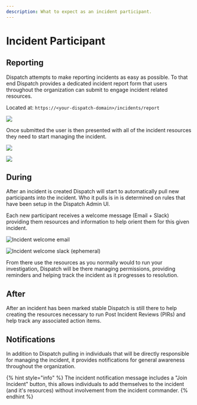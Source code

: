 ```yaml
---
description: What to expect as an incident participant.
---
```


# Incident Participant

## Reporting

Dispatch attempts to make reporting incidents as easy as possible. To that end Dispatch provides a dedicated incident report form that users throughout the organization can submit to engage incident related resources.

Located at: `https://<your-dispatch-domain>/incidents/report`

![](https://lh6.googleusercontent.com/0KWFxWj4SkYVzJw4nviJqm9cmwRZYroJgfJ79PHMDP1WDMFKVwyo9cV4V3Phd6VOub_stA2v0TBRluaN54K85xU6uOhJbe07z2R2ZCzE0JX6AZkLZ35TPjtPd0my07qx_W9LLcO6gZY)

Once submitted the user is then presented with all of the incident resources they need to start managing the incident.

![](https://lh5.googleusercontent.com/WXPlXV3DdOfDY-rL8fBMGeU6O26NauxS3XAFGrWmQvF1THDbmExNcIH_0H40U0ZjyuH_jMiNByHZukbiBbSDx7z3lachOG_X5LO2kmdS2wCMEpWIUZt5VzxnDsrIfWjlq6GYh9SB8bc)

![](https://lh3.googleusercontent.com/Q930J0ZRGeROd9g_15_mMX45CEUp60s__L3efQO2rpH3ZgFAKbmB33O1NOF6IJ3Gr9Xtz2vi1pCb9wfVCWx2pwp_i57bvdI2rsox-YGmTZWz-XsKxIBUlrAVvy3OjgwLUMSF73Jddq4)

## During

After an incident is created Dispatch will start to automatically pull new participants into the incident. Who it pulls is in is determined on rules that have been setup in the Dispatch Admin UI.

Each new participant receives a welcome message \(Email + Slack\) providing them resources and information to help orient them for this given incident.

![Incident welcome email](https://lh3.googleusercontent.com/9AhkQ-y5h-sQN0F6KLrBEE_6cGA-XN4Qu1cj4NAGNj1OOfA7p4c4z0G7BYxydz3oOYCVkqTkl_EYAeO4SOsCWkVXme5hUByCnYNDkFPQhQTkNYulc--rOQNQGD856s4uPZPYHEwvlk0)

![Incident welcome slack (ephemeral)](https://lh4.googleusercontent.com/EgiaPr7p7X-MsmhU7LCNn9BoM0qgqlj-yFBRsxHYGFY6GWSVmYkqNjDzFB-iTNpZBlaxjpVJ_R8HC5jO9gu12ehtIGfT3-7At7lQms-dppkxiFZTyOA8LUQyubCDqLAU23NYwcoQfrw)

From there use the resources as you normally would to run your investigation, Dispatch will be there managing permissions, providing reminders and helping track the incident as it progresses to resolution.

## After

After an incident has been marked stable Dispatch is still there to help creating the resources necessary to run Post Incident Reviews \(PIRs\) and help track any associated action items.

## Notifications

In addition to Dispatch pulling in individuals that will be directly responsible for managing the incident, it provides notifications for general awareness throughout the organization.

{% hint style="info" %}
The incident notification message includes a "Join Incident" button, this allows individuals to add themselves to the incident \(and it's resources\) without involvement from the incident commander.
{% endhint %}
